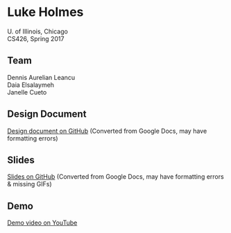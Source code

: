 # Luke Holmes
U. of Illinois, Chicago\
CS426, Spring 2017

## Team
Dennis Aurelian Leancu\
Daia Elsalaymeh\
Janelle Cueto

## Design Document
[Design document on GitHub](/LukeHolmesDesignDocument.docx) (Converted from Google Docs, may have formatting errors)

## Slides
[Slides on GitHub](/Luke-Holmes-Final-Slides.pptx) (Converted from Google Docs, may have formatting errors & missing GIFs)

## Demo
[Demo video on YouTube](https://www.youtube.com/watch?v=V1lAxbi8HX0)
